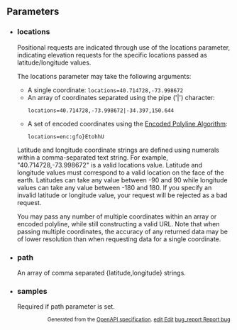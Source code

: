 <!--- This is a generated file, do not edit! -->
<!--- [START maps_http_parameters_elevation] -->


<h2 id="parameters">Parameters</h2>

-   <h3 id="locations">locations</h3>

    Positional requests are indicated through use of the locations parameter, indicating elevation requests for the specific locations passed as latitude/longitude values.

    The locations parameter may take the following arguments:

    -   A single coordinate: `locations=40.714728,-73.998672`
    -   An array of coordinates separated using the pipe ('|') character:
        ```
        locations=40.714728,-73.998672|-34.397,150.644
        ```
    -   A set of encoded coordinates using the [Encoded Polyline Algorithm](https://developers.google.com/maps/documentation/utilities/polylinealgorithm):
        ```
        locations=enc:gfo}EtohhU
        ```

    Latitude and longitude coordinate strings are defined using numerals within a comma-separated text string. For example, "40.714728,-73.998672" is a valid locations value. Latitude and longitude values must correspond to a valid location on the face of the earth. Latitudes can take any value between -90 and 90 while longitude values can take any value between -180 and 180. If you specify an invalid latitude or longitude value, your request will be rejected as a bad request.

    You may pass any number of multiple coordinates within an array or encoded polyline, while still constructing a valid URL. Note that when passing multiple coordinates, the accuracy of any returned data may be of lower resolution than when requesting data for a single coordinate.

-   <h3 id="path">path</h3>

    An array of comma separated {latitude,longitude} strings.

-   <h3 id="samples">samples</h3>

    Required if path parameter is set.


<p style="text-align: right; font-size: smaller;">Generated from the <a class="gc-analytics-event" data-category="GMP" data-label="openapi-github" href="https://github.com/googlemaps/openapi-specification" title="Google Maps Platform OpenAPI Specification" class="external">OpenAPI specification</a>.
 <a class="gc-analytics-event" data-category="GMP" data-label="openapi-github" href="https://github.com/googlemaps/openapi-specification/blob/main/specification/parameters" title="Edit on GitHub"><span class="material-icons">edit</span> Edit</a>
 <a class="gc-analytics-event" data-category="GMP" data-label="openapi-github" href="https://github.com/googlemaps/openapi-specification/issues/new?assignees=&labels=type%3A+bug%2C+triage+me&template=bug_report.md&title=[parameters] Bug - /maps/api/elevation/json" title="File bug for parameters on GitHub"><span class="material-icons">bug_report</span> Report bug</a>
</p>

<!--- [END maps_http_parameters_elevation] -->
